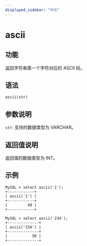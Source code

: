 ```yaml
---
displayed_sidebar: "中文"
---
```


# ascii

## 功能

返回字符串第一个字符对应的 ASCII 码。

## 语法

```Haskell
ascii(str)
```

## 参数说明

`str`: 支持的数据类型为 VARCHAR。

## 返回值说明

返回值的数据类型为 INT。

## 示例

```Plain Text
MySQL > select ascii('1');
+------------+
| ascii('1') |
+------------+
|         49 |
+------------+

MySQL > select ascii('234');
+--------------+
| ascii('234') |
+--------------+
|           50 |
+--------------+
```
